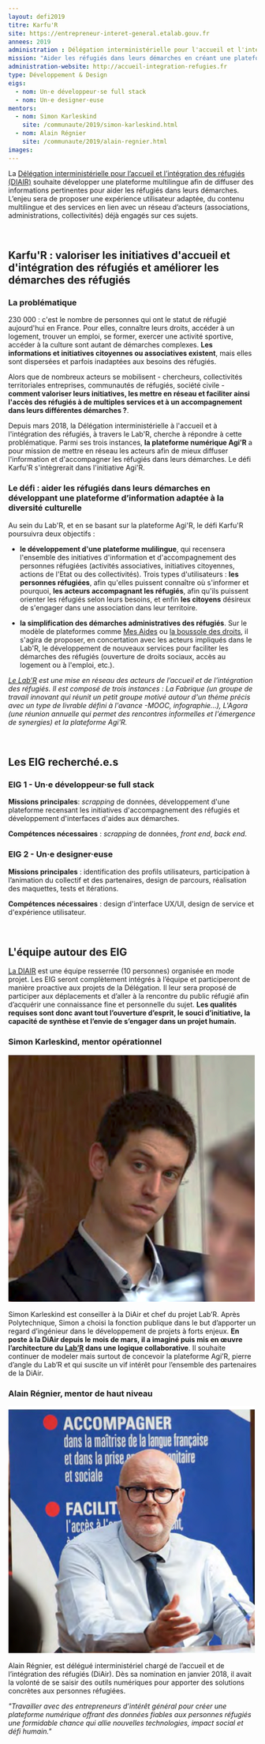 ```yaml
---
layout: defi2019
titre: Karfu'R
site: https://entrepreneur-interet-general.etalab.gouv.fr
annees: 2019
administration : Délégation interministérielle pour l'accueil et l'intégration des réfugiés (DIAIR)
mission: "Aider les réfugiés dans leurs démarches en créant une plateforme d’information adaptée à la diversité culturelle"
administration-website: http://accueil-integration-refugies.fr
type: Développement & Design
eigs:
  - nom: Un·e développeur·se full stack
  - nom: Un·e designer·euse
mentors:
  - nom: Simon Karleskind
    site: /communaute/2019/simon-karleskind.html
  - nom: Alain Régnier
    site: /communaute/2019/alain-regnier.html
images: 
---
```


 La [Délégation interministérielle pour l’accueil et l’intégration
 des réfugiés (DIAIR)](http://accueil-integration-refugies.fr/)
 souhaite développer une plateforme multilingue
 afin de diffuser des informations pertinentes pour aider les réfugiés
 dans leurs démarches. L’enjeu sera de proposer une expérience
 utilisateur adaptée, du contenu multilingue et des services en lien
 avec un réseau d’acteurs (associations, administrations, collectivités)
 déjà engagés sur ces sujets.

<br/>

## Karfu'R : valoriser les initiatives d'accueil et d'intégration des réfugiés et améliorer les démarches des réfugiés

### La problématique

230 000 : c'est le nombre de personnes qui ont le statut de réfugié aujourd'hui en France. Pour elles, connaître leurs droits, accéder à un logement, trouver un emploi, se former, exercer une activité sportive, accéder à la culture sont autant de démarches complexes. **Les informations et initiatives citoyennes ou associatives existent**, mais elles sont dispersées et parfois inadaptées aux besoins des réfugiés.

Alors que de nombreux acteurs se mobilisent - chercheurs, collectivités territoriales entreprises, communautés de réfugiés, société civile - **comment valoriser leurs initiatives, les mettre en réseau et faciliter ainsi l'accès des réfugiés à de multiples services et à un accompagnement dans leurs différentes démarches ?**. 

Depuis mars 2018, la Délégation interministérielle à l'accueil et à l'intégration des réfugiés, à travers le Lab'R, cherche à répondre à cette problématique. Parmi ses trois instances, **la plateforme numérique Agi’R** a pour mission de mettre en réseau les acteurs afin de mieux diffuser l'information et d'accompagner les réfugiés dans leurs démarches. Le défi Karfu'R s'intègrerait dans l'initiative Agi'R.

### Le défi : aider les réfugiés dans leurs démarches en développant une plateforme d’information adaptée à la diversité culturelle

Au sein du Lab'R, et en se basant sur la plateforme Agi'R, le défi Karfu'R poursuivra deux objectifs :

* **le développement d'une plateforme mulilingue**, qui recensera l'ensemble des initiatives d'information et d'accompagnement des personnes réfugiées (activités associatives, initiatives citoyennes, actions de l'Etat ou des collectivités). Trois types d'utilisateurs : **les personnes réfugiées**, afin qu'elles puissent connaître où s'informer et pourquoi, **les acteurs accompagnant les réfugiés**, afin qu'ils puissent orienter les réfugiés selon leurs besoins, et enfin **les citoyens** désireux de s'engager dans une association dans leur territoire.

* **la simplification des démarches administratives des réfugiés**. Sur le modèle de plateformes comme [Mes Aides](https://mes-aides.gouv.fr/) ou [la boussole des droits](https://boussole.jeunes.gouv.fr/), il s'agira de proposer, en concertation avec les acteurs impliqués dans le Lab'R, le développement de nouveaux services pour faciliter les démarches des réfugiés (ouverture de droits sociaux, accès au logement ou à l'emploi, etc.).

_[Le Lab'R](http://accueil-integration-refugies.fr/le-labr/) est une mise en réseau des acteurs de l’accueil et de l’intégration des réfugiés. Il est composé de trois instances : La Fabrique (un groupe de travail innovant qui réunit un petit groupe motivé autour d'un théme précis avec un type de livrable défini à l'avance -MOOC, infographie...), L'Agora (une réunion annuelle qui permet des rencontres informelles et l'émergence de synergies) et la plateforme Agi'R._

<br/>

## Les EIG recherché.e.s

### EIG 1 - Un·e développeur·se full stack

**Missions principales**: _scrapping_ de données, développement d'une plateforme recensant les initiatives d'accompagnement des réfugiés et développement d'interfaces d'aides aux démarches.

**Compétences nécessaires** : _scrapping_ de données, _front end_, _back end_.

### EIG 2 - Un·e designer·euse

**Missions principales** : identification des profils utilisateurs, participation à l’animation du collectif et des partenaires, design de parcours, réalisation des maquettes, tests et itérations.

**Compétences nécessaires** : design d'interface UX/UI, design de service et d'expérience utilisateur.

<br/>

## L'équipe autour des EIG

[La DIAIR](http://accueil-integration-refugies.fr/) est une équipe resserrée (10 personnes) organisée en mode projet. Les EIG seront complètement intégrés à l’équipe et participeront de manière proactive aux projets de la Délégation. Il leur sera proposé de participer aux déplacements et d’aller à la rencontre du public réfugié afin d’acquérir une connaissance fine et personnelle du sujet. **Les qualités requises sont donc avant tout l’ouverture d’esprit, le souci d’initiative, la capacité de synthèse et l’envie de s’engager dans un projet humain.**

### Simon Karleskind, mentor opérationnel

![Simon Karleskind](/img/communaute/simon-karleskind.png)

Simon Karleskind est conseiller à la DiAir et chef du projet Lab’R. Après Polytechnique, Simon a choisi la fonction publique dans le but d’apporter un regard d’ingénieur dans le développement de projets à forts enjeux. **En poste à la DiAir depuis le mois de mars, il a imaginé puis mis en œuvre l’architecture du [Lab’R](http://accueil-integration-refugies.fr/le-labr/) dans une logique collaborative**. Il souhaite continuer de modeler mais surtout de concevoir la plateforme Agi’R, pierre d’angle du Lab’R et qui suscite un vif intérêt pour l’ensemble des partenaires de la DiAir.


### Alain Régnier, mentor de haut niveau

![Alain Régnier](/img/communaute/alain-regnier.png)

Alain Régnier, est délégué interministériel chargé de l’accueil et de l’intégration des réfugiés (DiAir). Dès sa nomination en janvier 2018, il avait la volonté de se saisir des outils numériques pour apporter des solutions concrètes aux personnes réfugiées. 

_"Travailler avec des entrepreneurs d’intérêt général pour créer une plateforme numérique offrant des données fiables aux personnes réfugiés une formidable chance qui allie nouvelles technologies, impact social et défi humain."_
